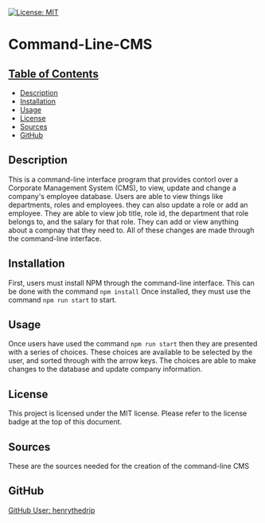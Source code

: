 [![License: MIT](https://img.shields.io/badge/License-MIT-yellow.svg)](https://opensource.org/licenses/MIT)

# Command-Line-CMS

## [Table of Contents](#table-of-contents)
  - [Description](#description)
  - [Installation](#installation)
  - [Usage](#usage)
  - [License](#license)
  - [Sources](#sources)
  - [GitHub](#github)

## Description

This is a command-line interface program that provides contorl over a Corporate Management System (CMS), to view, update and change a company's employee database. Users are able to view things like departments, roles and employees. they can also update a role or add an employee. They are able to view job title, role id, the department that role belongs to, and the salary for that role. They can add or view anything about a compnay that they need to. All of these changes are made through the command-line interface.

## Installation

First, users must install NPM through the command-line interface. This can be done with the command `npm install` Once installed, they must use the command `npm run start` to start.

## Usage

Once users have used the command `npm run start` then they are presented with a series of choices. These choices are available to be selected by the user, and sorted through with the arrow keys. The choices are able to make changes to the database and update company information.

## License

This project is licensed under the MIT license.
Please refer to the license badge at the top of this document.

## Sources

These are the sources needed for the creation of the command-line CMS

[]()


## GitHub

[GitHub User: henrythedrip](https://github.com/henrythedrip/)